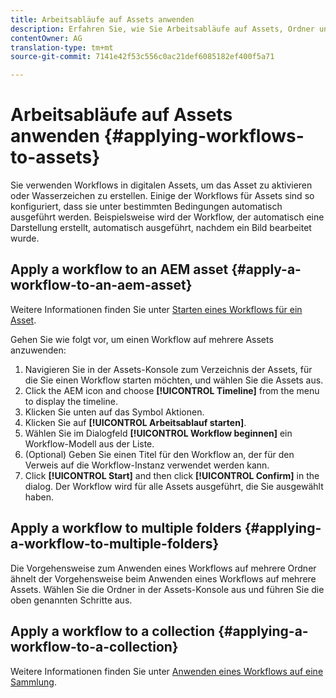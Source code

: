 ```yaml
---
title: Arbeitsabläufe auf Assets anwenden
description: Erfahren Sie, wie Sie Arbeitsabläufe auf Assets, Ordner und Sammlungen in Adobe Experience Manager Assets anwenden.
contentOwner: AG
translation-type: tm+mt
source-git-commit: 7141e42f53c556c0ac21def6085182ef400f5a71

---
```



# Arbeitsabläufe auf Assets anwenden {#applying-workflows-to-assets}

Sie verwenden Workflows in digitalen Assets, um das Asset zu aktivieren oder Wasserzeichen zu erstellen. Einige der Workflows für Assets sind so konfiguriert, dass sie unter bestimmten Bedingungen automatisch ausgeführt werden. Beispielsweise wird der Workflow, der automatisch eine Darstellung erstellt, automatisch ausgeführt, nachdem ein Bild bearbeitet wurde.

## Apply a workflow to an AEM asset {#apply-a-workflow-to-an-aem-asset}

Weitere Informationen finden Sie unter [Starten eines Workflows für ein Asset](/help/assets/manage-digital-assets.md#starting-a-workflow-on-an-asset).

Gehen Sie wie folgt vor, um einen Workflow auf mehrere Assets anzuwenden:

1. Navigieren Sie in der Assets-Konsole zum Verzeichnis der Assets, für die Sie einen Workflow starten möchten, und wählen Sie die Assets aus.
1. Click the AEM icon and choose **[!UICONTROL Timeline]** from the menu to display the timeline.
1. Klicken Sie unten auf das Symbol Aktionen.
1. Klicken Sie auf **[!UICONTROL Arbeitsablauf starten]**.
1. Wählen Sie im Dialogfeld **[!UICONTROL Workflow beginnen]** ein Workflow-Modell aus der Liste.
1. (Optional) Geben Sie einen Titel für den Workflow an, der für den Verweis auf die Workflow-Instanz verwendet werden kann.
1. Click **[!UICONTROL Start]** and then click **[!UICONTROL Confirm]** in the dialog. Der Workflow wird für alle Assets ausgeführt, die Sie ausgewählt haben.

## Apply a workflow to multiple folders {#applying-a-workflow-to-multiple-folders}

Die Vorgehensweise zum Anwenden eines Workflows auf mehrere Ordner ähnelt der Vorgehensweise beim Anwenden eines Workflows auf mehrere Assets. Wählen Sie die Ordner in der Assets-Konsole aus und führen Sie die oben genannten Schritte aus.

## Apply a workflow to a collection {#applying-a-workflow-to-a-collection}

Weitere Informationen finden Sie unter [Anwenden eines Workflows auf eine Sammlung](/help/assets/manage-collections.md#run-a-workflow-on-a-collection).
